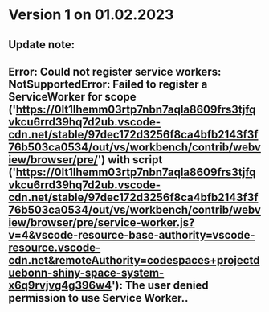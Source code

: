 # **Version 1 on 01.02.2023**
## Update note:
## Error: Could not register service workers: NotSupportedError: Failed to register a ServiceWorker for scope ('https://0lt1lhemm03rtp7nbn7aqla8609frs3tjfqvkcu6rrd39hq7d2ub.vscode-cdn.net/stable/97dec172d3256f8ca4bfb2143f3f76b503ca0534/out/vs/workbench/contrib/webview/browser/pre/') with script ('https://0lt1lhemm03rtp7nbn7aqla8609frs3tjfqvkcu6rrd39hq7d2ub.vscode-cdn.net/stable/97dec172d3256f8ca4bfb2143f3f76b503ca0534/out/vs/workbench/contrib/webview/browser/pre/service-worker.js?v=4&vscode-resource-base-authority=vscode-resource.vscode-cdn.net&remoteAuthority=codespaces+projectduebonn-shiny-space-system-x6q9rvjvg4g396w4'): The user denied permission to use Service Worker..
